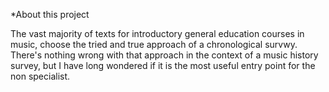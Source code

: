*About this project

The vast majority of texts for introductory general education courses in music, choose the tried and true approach of a chronological survwy. There's nothing wrong with that approach in the context of a music history survey, but I have long wondered if it is the most useful entry point for the non specialist.

